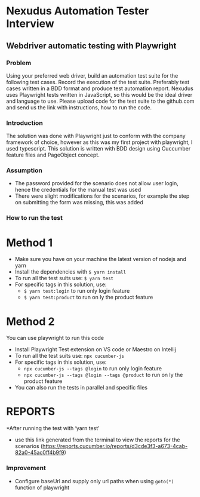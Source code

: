 # Nexudus Automation Tester Interview 

## Webdriver automatic testing with Playwright

### Problem
Using your preferred web driver, build an automation test suite for the following test cases.
Record the execution of the test suite. Preferably test cases written in a BDD format and produce test automation report.
Nexudus uses Playwright tests written in JavaScript, so this would be the ideal driver and language to use.
Please upload code for the test suite to the github.com and send us the link with instructions, how to run the code.

### Introduction
The solution was done with Playwright just to conform with the company framework of choice, however as this was my first 
project with playwright, I used typescript.
This solution is written with BDD design using Cuccumber feature files and PageObject concept.

### Assumption
* The password provided for the scenario does not allow user login, hence the credentials for the manual test was used
* There were slight modifications for the scenarios, for example the step on submitting the form was missing, this was added


### How to run the test
# Method 1
* Make sure you have on your machine the latest version of nodejs and yarn
* Install the dependencies with `$ yarn install`
* To run all the test suits use: `$ yarn test`
* For specific tags in this solution, use:
  * `$ yarn test:login` to run only login feature
  * `$ yarn test:product` to run on ly the product feature
# Method 2
You can use playwright to run this code
* Install Playwright Test extension on VS code or Maestro on Intellij
* To run all the test suits use: `npx cucumber-js`
* For specific tags in this solution, use:
  * `npx cucumber-js --tags @login` to run only login feature
  * `npx cucumber-js --tags @login --tags @product` to run on ly the product feature
* You can also run the tests in parallel and specific files

# REPORTS
*After running the test with ‘yarn test’
* use this link generated from the terminal to view the reports for the scenarios 
(https://reports.cucumber.io/reports/d3cde3f3-a673-4cab-82a0-45ac0ff4b9f9)

### Improvement
* Configure baseUrl and supply only url paths when using `goto(*)` function of playwright
